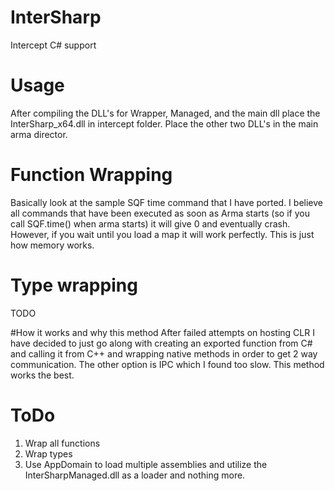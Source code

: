 # InterSharp
Intercept C# support

# Usage
After compiling the DLL's for Wrapper, Managed, and the main dll place the InterSharp_x64.dll in intercept folder. Place the other two DLL's in the main arma director.

# Function Wrapping
Basically look at the sample SQF time command that I have ported. I believe all commands that have been executed as soon as Arma starts (so if you call SQF.time() when arma starts) it will give 0 and eventually crash. However, if you wait until you load a map it will work perfectly. This is just how memory works.

# Type wrapping
TODO

#How it works and why this method
After failed attempts on hosting CLR I have decided to just go along with creating an exported function from C# and calling it from C++ and wrapping native methods in order to get 2 way communication. The other option is IPC which I found too slow. This method works the best.

# ToDo
1. Wrap all functions
2. Wrap types
3. Use AppDomain to load multiple assemblies and utilize the InterSharpManaged.dll as a loader and nothing more. 
